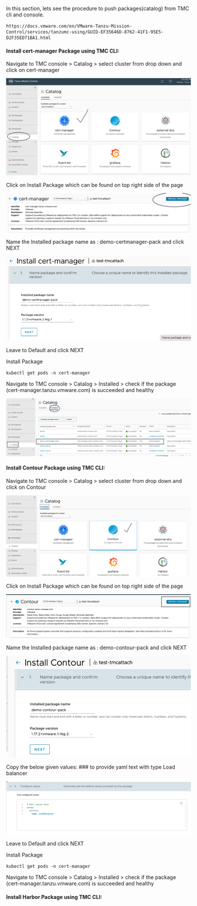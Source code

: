 In this section, lets see the procedure to push packages(catalog) from TMC cli and console. 

```dashboard:open-url
https://docs.vmware.com/en/VMware-Tanzu-Mission-Control/services/tanzumc-using/GUID-EF35646D-8762-41F1-95E5-D2F35ED71BA1.html
```
#### Install cert-manager Package using TMC CLI: 

Navigate to TMC console > Catalog > select cluster from drop down and click on cert-manager

![TMC install package](images/TMC-6.png)

Click on Install Package which can be found on top right side of the page

![TMC install package](images/TMC-7.png)

Name the Installed package name as : demo-certmanager-pack and click NEXT

![TMC install package](images/TMC-8.png)

Leave to Default and click NEXT

Install Package

```execute
kubectl get pods -n cert-manager
```

Navigate to TMC console > Catalog > Installed > check if the package (cert-manager.tanzu.vmware.com) is succeeded and healthy

![TMC Cluster console](images/TMC-9.png)


#### Install Contour Package using TMC CLI: 

Navigate to TMC console > Catalog > select cluster from drop down and click on Contour

![TMC Cluster console](images/TMC-10.png)

Click on Install Package which can be found on top right side of the page

![TMC Cluster console](images/TMC-11.png)

Name the Installed package name as : demo-contour-pack and click NEXT

![TMC Cluster console](images/TMC-12.png)

Copy the below given values: ### to provide yaml text with type Load balancer

![TMC Cluster console](images/TMC-13.png) 

Leave to Default and click NEXT

Install Package

```execute
kubectl get pods -n cert-manager
```

Navigate to TMC console > Catalog > Installed > check if the package (cert-manager.tanzu.vmware.com) is succeeded and healthy

#### Install Harbor Package using TMC CLI: 
